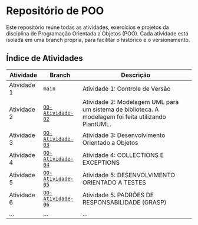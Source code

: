 # Repositório de POO

Este repositório reúne todas as atividades, exercícios e projetos da disciplina de Programação Orientada a Objetos (POO). Cada atividade está isolada em uma branch própria, para facilitar o histórico e o versionamento.

## Índice de Atividades

| Atividade   | Branch               | Descrição                                    |
|-------------|----------------------|----------------------------------------------|
| Atividade 1 | `main`                | Atividade 1: Controle de Versão    |
| Atividade 2 | [`OO-Atividade-02`](https://github.com/MarcoM3l0/poo-atividades/tree/OO-Atividade-02)           |  Atividade 2: Modelagem UML para um sistema de biblioteca. A modelagem foi feita utilizando PlantUML.   |
| Atividade 3 | [`OO-Atividade-03`](https://github.com/MarcoM3l0/poo-atividades/tree/OO-Atividade-03)|  Atividade 3: Desenvolvimento Orientado a Objetos  |
| Atividade 4 | [`OO-Atividade-04`](https://github.com/MarcoM3l0/poo-atividades/tree/OO-Atividade-04)|  Atividade 4: COLLECTIONS E EXCEPTIONS   |
| Atividade 5 | [`OO-Atividade-05`](https://github.com/MarcoM3l0/poo-atividades/tree/OO-Atividade-05)| Atividade 5: DESENVOLVIMENTO ORIENTADO A TESTES |
| Atividade 6 | [`OO-Atividade-06`](https://github.com/MarcoM3l0/poo-atividades/tree/OO-Atividade-06)| Atividade 5: PADRÕES DE RESPONSABILIDADE (GRASP) |
| …           | …                    | …                                            |
